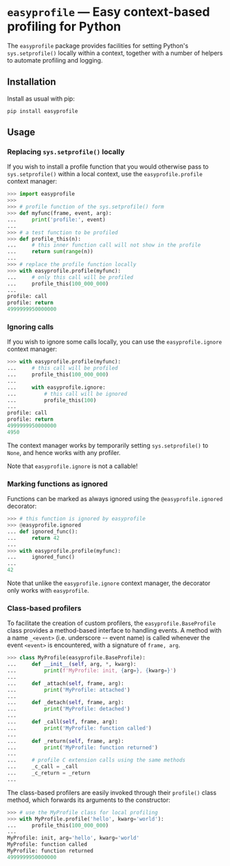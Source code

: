 # `easyprofile` — Easy context-based profiling for Python

The `easyprofile` package provides facilities for setting Python's
`sys.setprofile()` locally within a context, together with a number of helpers
to automate profiling and logging.

## Installation

Install as usual with pip:

```console
pip install easyprofile
```

## Usage

### Replacing `sys.setprofile()` locally

If you wish to install a profile function that you would otherwise pass to
`sys.setprofile()` within a local context, use the `easyprofile.profile`
context manager:

```py
>>> import easyprofile
>>>
>>> # profile function of the sys.setprofile() form
>>> def myfunc(frame, event, arg):
...     print('profile:', event)
...
>>> # a test function to be profiled
>>> def profile_this(n):
...     # this inner function call will not show in the profile
...     return sum(range(n))
...
>>> # replace the profile function locally
>>> with easyprofile.profile(myfunc):
...     # only this call will be profiled
...     profile_this(100_000_000)
...
profile: call
profile: return
4999999950000000

```

### Ignoring calls

If you wish to ignore some calls locally, you can use the `easyprofile.ignore`
context manager:

```py
>>> with easyprofile.profile(myfunc):
...     # this call will be profiled
...     profile_this(100_000_000)
...
...     with easyprofile.ignore:
...         # this call will be ignored
...         profile_this(100)
...
profile: call
profile: return
4999999950000000
4950

```

The context manager works by temporarily setting `sys.setprofile()` to `None`,
and hence works with any profiler.

Note that `easyprofile.ignore` is not a callable!

### Marking functions as ignored

Functions can be marked as always ignored using the `@easyprofile.ignored`
decorator:

```py
>>> # this function is ignored by easyprofile
>>> @easyprofile.ignored
... def ignored_func():
...     return 42
...
>>> with easyprofile.profile(myfunc):
...     ignored_func()
...
42

```

Note that unlike the `easyprofile.ignore` context manager, the decorator only
works with `easyprofile`.

### Class-based profilers

To facilitate the creation of custom profilers, the `easyprofile.BaseProfile`
class provides a method-based interface to handling events.  A method
with a name `_<event>` (i.e. underscore -- event name) is called whenever the
event `<event>` is encountered, with a signature of `frame, arg`.

```py
>>> class MyProfile(easyprofile.BaseProfile):
...     def __init__(self, arg, *, kwarg):
...         print(f'MyProfile: init, {arg=}, {kwarg=}')
...
...     def _attach(self, frame, arg):
...         print('MyProfile: attached')
...
...     def _detach(self, frame, arg):
...         print('MyProfile: detached')
...
...     def _call(self, frame, arg):
...         print('MyProfile: function called')
...
...     def _return(self, frame, arg):
...         print('MyProfile: function returned')
...
...     # profile C extension calls using the same methods
...     _c_call = _call
...     _c_return = _return
...

```

The class-based profilers are easily invoked through their `profile()` class
method, which forwards its arguments to the constructor:

```py
>>> # use the MyProfile class for local profiling
>>> with MyProfile.profile('hello', kwarg='world'):
...     profile_this(100_000_000)
...
MyProfile: init, arg='hello', kwarg='world'
MyProfile: function called
MyProfile: function returned
4999999950000000

```
